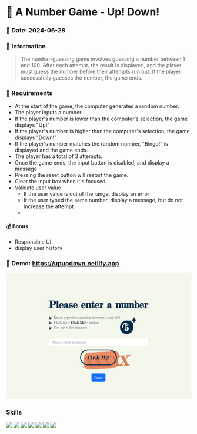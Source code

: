 # :star2: A Number Game - Up! Down!

### :date: Date: 2024-06-28

### :memo: Information 
> The number-guessing game involves guessing a number between 1 and 100. After each attempt, the result is displayed, and the player must guess the number before their attempts run out. If the player successfully guesses the number, the game ends. 

### :bookmark_tabs: Requirements
* At the start of the game, the computer generates a random number.
* The player inputs a number.
* If the player's number is lower than the computer's selection, the game displays "Up!"
* If the player's number is higher than the computer's selection, the game displays "Down!"
* If the player's number matches the random number, "Bingo!" is displayed and the game ends.
* The player has a total of 3 attempts.
* Once the game ends, the input button is disabled, and display a message
* Pressing the reset button will restart the game.
* Clear the input box when it's focused
* Validate user value
  * If the user value is out of the range, display an error <br />
  * If the user typed the same number, display a message, but do not increase the attempt
  * 
#### :moneybag: **Bonus**
* Responsible UI
* display user history
  
### 🔗 Demo: <a href="https://upupdown.netlify.app/" target="_blank">https://upupdown.netlify.app</a>
<img src="upDownGame-main.png">

### Skills
<img src="https://img.shields.io/badge/html5-E34F26?style=for-the-badge&logo=html5&logoColor=white"> <img src="https://img.shields.io/badge/css-1572B6?style=for-the-badge&logo=css3&logoColor=white"> 
<img src="https://img.shields.io/badge/javascript-F7DF1E?style=for-the-badge&logo=javascript&logoColor=black"> <img src="https://img.shields.io/badge/github-181717?style=for-the-badge&logo=github&logoColor=white"> 
<img src="https://img.shields.io/badge/git-F05032?style=for-the-badge&logo=git&logoColor=white"> <img src="https://img.shields.io/badge/fontawesome-339AF0?style=for-the-badge&logo=fontawesome&logoColor=white">
<img src="https://img.shields.io/badge/bootstrap-7952B3?style=for-the-badge&logo=bootstrap&logoColor=white"> 


